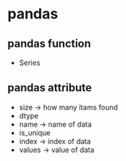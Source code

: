 # pandas 
## pandas function 
* Series 



## pandas attribute 
* size -> how many itams found 
* dtype
* name   -> name of data 
* is_unique 
* index -> index of data 
* values -> value of data 